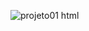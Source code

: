 ![projeto01 html](https://user-images.githubusercontent.com/93411732/162638586-e6bdd618-8290-4d4e-b29a-6b7303f17288.png)
